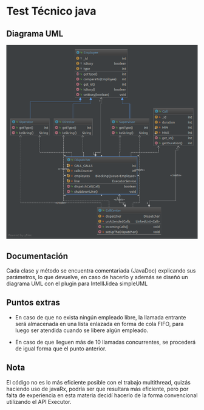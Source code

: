 # Test Técnico java

## Diagrama UML
![Diagrama UML](uml_diagram.png?raw=true)

## Documentación
Cada clase y método se encuentra comentariada (JavaDoc) explicando sus parámetros, lo que devuelve, en caso de hacerlo
y además se diseñó un diagrama UML con el plugin para IntellIJidea simpleUML

## Puntos extras
* En caso de que no exista ningún empleado libre, la llamada entrante será almacenada en una lista enlazada en forma de cola FIFO, para luego ser atendida cuando se libere algún empleado.

* En caso de que lleguen más de 10 llamadas concurrentes, se procederá de igual forma que el punto anterior.

## Nota
El código no es lo más eficiente posible con el trabajo multithread, quizás haciendo uso de javaRx, podría ser que resultara más eficiente, pero por falta de experiencia en esta materia decidí hacerlo de la forma convencional utilizando el API Executor.



